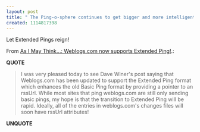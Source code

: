 ```yaml
---
layout: post
title: " The Ping-o-sphere continues to get bigger and more intelligent"
created: 1114817398
---
```

<p>Let Extended Pings reign!
</p>
<p>From <a href="http://bobwyman.pubsub.com/main/2005/04/weblogscom_now_.html">As I May Think...: Weblogs.com now supports Extended Ping!</a>.:</p>
<p><b>QUOTE</b></p><blockquote><p>I was very pleased today to see Dave Winer's post saying that Weblogs.com has been updated to support the Extended Ping format which enhances the old Basic Ping format by providing a pointer to an rssUrl. While most sites that ping weblogs.com are still only sending basic pings, my hope is that the transition to Extended Ping will be rapid. Ideally, all of the entries in weblogs.com's changes files will soon have rssUrl attributes!</p>

</blockquote><p><b>UNQUOTE</b></p>




